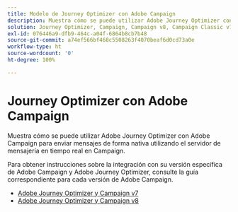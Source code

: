 ```yaml
---
title: Modelo de Journey Optimizer con Adobe Campaign
description: Muestra cómo se puede utilizar Adobe Journey Optimizer con Adobe Campaign para enviar mensajes de forma nativa utilizando el servidor de mensajería en tiempo real en Campaign
solution: Journey Optimizer, Campaign, Campaign v8, Campaign Classic v7, Campaign Standard
exl-id: 076446a9-dfb9-464c-a04f-6864b8cb7b48
source-git-commit: a74ef566bf468c5508263f4070beaf6d0cd73a0e
workflow-type: ht
source-wordcount: '0'
ht-degree: 100%

---
```


# Journey Optimizer con Adobe Campaign

Muestra cómo se puede utilizar Adobe Journey Optimizer con Adobe Campaign para enviar mensajes de forma nativa utilizando el servidor de mensajería en tiempo real en Campaign.

Para obtener instrucciones sobre la integración con su versión específica de Adobe Campaign y Adobe Journey Optimizer, consulte la guía correspondiente para cada versión de Adobe Campaign.

* [Adobe Journey Optimizer y Campaign v7](ajo-and-campaign-v7.md)
* [Adobe Journey Optimizer y Campaign v8](ajo-and-campaign-v8.md)